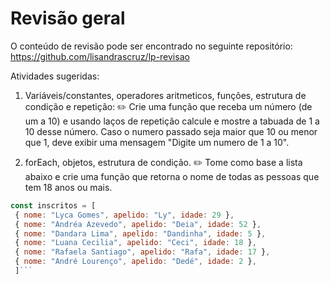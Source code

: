 # Revisão geral

O conteúdo de revisão pode ser encontrado no seguinte repositório: https://github.com/lisandrascruz/lp-revisao

Atividades sugeridas:

1. Variáveis/constantes, operadores aritmeticos, funções, estrutura de condição e repetição:
   ✏️ Crie uma função que receba um número (de um a 10) e usando laços de repetição calcule e mostre a tabuada de 1 a 10 desse número. Caso o numero passado seja maior que 10 ou menor que 1, deve exibir uma mensagem "Digite um numero de 1 a 10".

2. forEach, objetos, estrutura de condição.
   ✏️ Tome como base a lista abaixo e crie uma função que retorna o nome de todas as pessoas que tem 18 anos ou mais.

````javascript
const inscritos = [
 { nome: "Lyca Gomes", apelido: "Ly", idade: 29 },
 { nome: "Andréa Azevedo", apelido: "Deia", idade: 52 },
 { nome: "Dandara Lima", apelido: "Dandinha", idade: 5 },
 { nome: "Luana Cecilia", apelido: "Ceci", idade: 18 },
 { nome: "Rafaela Santiago", apelido: "Rafa", idade: 17 },
 { nome: "André Lourenço", apelido: "Dedé", idade: 2 },
 ]```
````
